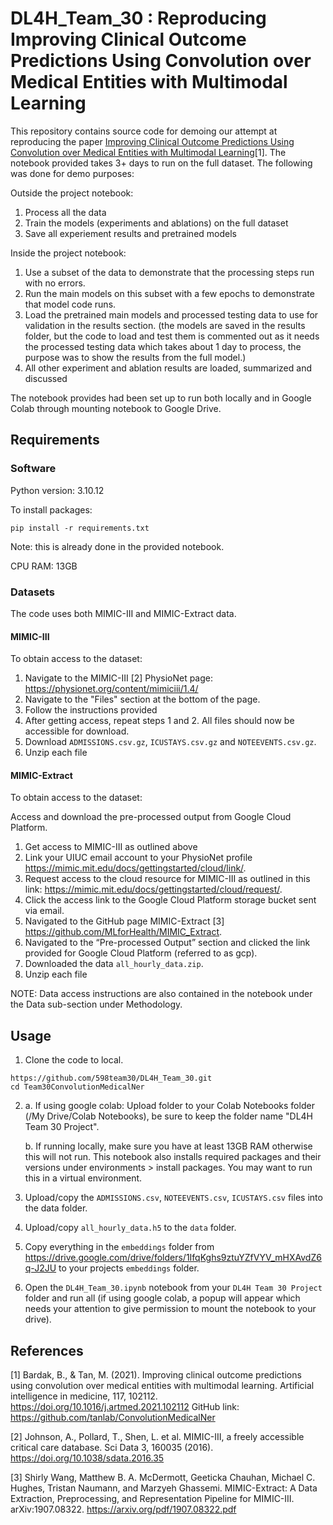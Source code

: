# DL4H_Team_30 : Reproducing Improving Clinical Outcome Predictions Using Convolution over Medical Entities with Multimodal Learning

This repository contains source code for demoing our attempt at reproducing the paper [Improving Clinical Outcome Predictions Using Convolution over Medical Entities with Multimodal Learning](https://doi.org/10.1016/j.artmed.2021.102112)[1]. The notebook provided takes 3+ days to run on the full dataset. The following was done for demo purposes:

Outside the project notebook:
1. Process all the data
2. Train the models (experiments and ablations) on the full dataset
3. Save all experiement results and pretrained models

Inside the project notebook:
1. Use a subset of the data to demonstrate that the processing steps run with no errors.
2. Run the main models on this subset with a few epochs to demonstrate that model code runs.
3. Load the pretrained main models and processed testing data to use for validation in the results section. (the models are saved in the results folder, but the code to load and test them is commented out as it needs the processed testing data which takes about 1 day to process, the purpose was to show the results from the full model.)
4. All other experiment and ablation results are loaded, summarized and discussed

The notebook provides had been set up to run both locally and in Google Colab through mounting notebook to Google Drive.

## Requirements

### Software

Python version: 3.10.12

To install packages: 
```setup
pip install -r requirements.txt
```
Note: this is already done in the provided notebook.

CPU RAM: 13GB

### Datasets

The code uses both MIMIC-III and MIMIC-Extract data.

####  MIMIC-III
To obtain access to the dataset:

1. Navigate to the MIMIC-III [2] PhysioNet page: https://physionet.org/content/mimiciii/1.4/
2. Navigate to the "Files" section at the bottom of the page.
3. Follow the instructions provided
4. After getting access, repeat steps 1 and 2. All files should now be accessible for download.
5. Download `ADMISSIONS.csv.gz`, `ICUSTAYS.csv.gz` and `NOTEEVENTS.csv.gz`.
6. Unzip each file

####  MIMIC-Extract
To obtain access to the dataset:

Access and download the pre-processed output from Google Cloud Platform.
1. Get access to MIMIC-III as outlined above
2. Link your UIUC email account to your PhysioNet profile https://mimic.mit.edu/docs/gettingstarted/cloud/link/.
2. Request access to the cloud resource for MIMIC-III as outlined in this link: https://mimic.mit.edu/docs/gettingstarted/cloud/request/.
3. Click the access link to the Google Cloud Platform storage bucket sent via email.
4. Navigated to the GitHub page MIMIC-Extract [3] https://github.com/MLforHealth/MIMIC_Extract.
5. Navigated to the “Pre-processed Output” section and clicked the link provided for Google Cloud Platform (referred to as gcp).
6. Downloaded the data `all_hourly_data.zip`.
7. Unzip each file

NOTE: Data access instructions are also contained in the notebook under the Data sub-section under Methodology.

## Usage

1. Clone the code to local.   
```
https://github.com/598team30/DL4H_Team_30.git
cd Team30ConvolutionMedicalNer
```
2. a. If using google colab: Upload folder to your Colab Notebooks folder (/My Drive/Colab Notebooks), be sure to keep the folder name "DL4H Team 30 Project".

   b. If running locally, make sure you have at least 13GB RAM otherwise this will not run. This notebook also installs required packages and their versions under environments > install packages. You may want to run this in a virtual environment.
   
3. Upload/copy the `ADMISSIONS.csv`, `NOTEEVENTS.csv`, `ICUSTAYS.csv` files into the data folder.
   
4. Upload/copy `all_hourly_data.h5` to the `data` folder.

5. Copy everything in the `embeddings` folder from https://drive.google.com/drive/folders/1IfqKghs9ztuYZfVYV_mHXAvdZ6q-J2JU to your projects `embeddings` folder.
 
6. Open the `DL4H_Team_30.ipynb` notebook from your `DL4H Team 30 Project` folder and run all (if using google colab, a popup will appear which needs your attention to give permission to mount the notebook to your drive).

## References

[1] Bardak, B., & Tan, M. (2021). Improving clinical outcome predictions using convolution over medical entities with multimodal learning. Artificial intelligence in medicine, 117, 102112. https://doi.org/10.1016/j.artmed.2021.102112 
GitHub link: https://github.com/tanlab/ConvolutionMedicalNer

[2] Johnson, A., Pollard, T., Shen, L. et al. MIMIC-III, a freely accessible critical care database. Sci Data 3, 160035 (2016). https://doi.org/10.1038/sdata.2016.35

[3] Shirly Wang, Matthew B. A. McDermott, Geeticka Chauhan, Michael C. Hughes, Tristan Naumann, and Marzyeh Ghassemi. MIMIC-Extract: A Data Extraction, Preprocessing, and Representation Pipeline for MIMIC-III. arXiv:1907.08322. https://arxiv.org/pdf/1907.08322.pdf

